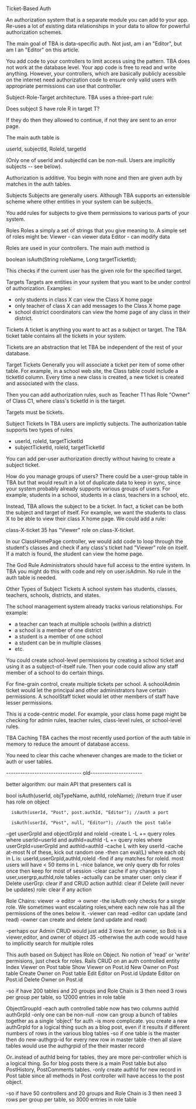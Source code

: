 Ticket-Based Auth

An authorization system that is a separate module you can add to your app.
Re-uses a lot of existing data relationships in your data to allow for powerful
authorization schemes.

The main goal of TBA is data-specific auth.  Not just, am i an "Editor", but 
am I an "Editor" on this article.

You add code to your controllers to limit access using the pattern.  TBA does
not work at the database level.  Your app code is free to read and write anything.
However, your controllers, which are basically publicly acessible on the internet
need authorization code to ensure only valid users with appropriate permissions can
use that controller.

Subject-Role-Target architecture.
TBA uses a three-part rule:

Does subject S have role R in target T?

If they do then they allowed to continue, if not they are sent
to an error page.

The main auth table is

  userId, subjectId, RoleId, targetId

(Only one of userId and subjectId can be non-null. Users are implicitly subjects -- see below).  
  
Authorization is additive.  You begin with none and then are given auth by
matches in the auth tables.

Subjects
Subjects are generally users. Although TBA supports an extensible scheme
where other entities in your system can be subjects.

You add rules for subjects to give them permissions to various parts of your system.

Roles
Roles a simply a set of strings that you give meaning to.  A simple set of
roles might be:
  Viewer - can viewer data
  Editor - can modify data
    
Roles are used in your controllers.  The main auth method is

 boolean isAuth(String roleName, Long targetTicketId);
 
This checks if the current user has the given role for the specified target.
	
Targets
Targets are entities in your system that you want to be under control
of authorization.  Examples:
 * only students in class X can view the Class X home page
 * only teacher of class X can add messages to the Class X home page
 * school district coordinators can view the home page of any class in their district.

Tickets
A ticket is anything you want to act as a subject or target.  The TBA ticket table
contains all the tickets in your system.

Tickets are an abstraction that let TBA be independent of the rest of your database.

Target Tickets
Generally you will associate a ticket per item of some other table.  For example, in
a school web site, the Class table could include a ticketId column.  Every time a 
new class is created, a new ticket is created and associated with the class.

Then you can add authorization rules, such as Teacher T1 has Role "Owner" of Class C1,
where class's ticketId in is the target.

Targets must be tickets.

Subject Tickets
In TBA users are implictly subjects.  The authorization table supports two types of rules

 *  userId, roleId, targetTicketId  
 *  subjectTicketId, roleId, targetTicketId
  
You can add per-user authorization directly without having to create a subject ticket.

How do you manage groups of users?  There could be a user-group table in TBA but that
would result in a lot of duplicate data to keep in sync, since your system probably already
supports various groups of users.  For example, students in a school, students in a class,
teachers in a school, etc.

Instead, TBA allows the subject to be a ticket.  In fact, a ticket can be both the subject
and target of itself.  For example, we want the students to class X to be able to view
their class X home page.   We could add a rule:

class-X-ticket 35 has "Viewer" role on class-X-ticket.

In our ClassHomePage controller, we would add code to loop through the student's classes
and check if any class's ticket had "Viewer" role on itself.  If a match is found, the
student can view the home page.

The God Rule
Administrators should have full access to the entire system. In TBA you might do this
with code and rely on user.isAdmin.  No rule in the auth table is needed.
   
Other Types of Subject Tickets
A school system has students, classes, teachers, schools, districts, and states.

The school management system already tracks various relationships. For example:
 * a teacher can teach at multiple schools (within a district)
 * a school is a member of one district
 * a student is a member of one school
 * a student can be in multiple classes
 * etc.

You could create school-level permissions by creating a school ticket and using
it as a subject-of-itself rule.  Then your code could allow any staff member of 
a school to do certain things.

For fine-grain control, create multiple tickets per school.  A schoolAdmin ticket
would let the principal and other administrators have certain permissions.
A schoolStaff ticket would let other members of staff have lesser permissions.

This is a code-centric model.  For example, your class home page might be checking for admin rules,
teacher rules, class-level rules, or school-level rules.

TBA Caching
TBA caches the most recently used portion of the auth table in memory to reduce the amount
of database access.

You need to clear this cache whenever changes are made to the ticket or auth or user tables. 
 
 



-------------------------------- old----------------------

better algorithm:  our main API that presenters call is

bool isAuth(userId, objTypeName, authId, roleName); //return true if user has role on object

      isAuth(userId, "Post", post.authId, "Editor"); //auth a port

      isAuth(userId, "Post", null, "Editor"); //auth the post table

-get userGrpId and objectGrpId and roleId
-create L
-L += query roles where userId=userId and authId=authId
-L += query roles where userGrpId=userGrpId and authId=authId
-cache L with key userId
-cache at-most N of these, kick out random one
-then can eval(L) where each obj in L is: userId,userGrpId,authId,roleId
-find if any matches for roleId. most users will have < 50 items in L
-nice balance, we only query db for roles once then keep for most of session
-clear cache if any changes to user,usergrp,authId,role tables
 -actually can be smater
    user: only clear if Delete
    userGrp: clear if and CRUD action
    authId: clear if Delete (will never be updates)
    role: clear if any action

Role Chains: viewer -> editor -> owner
-the isAuth only checks for a single role. We sometimes want escalating roles,where
each new role has all the permissions of the ones below it.
-viewer  can read
-editor  can update (and read)
-owner   can create and delete (and update and read)

-perhaps our Admin CRUD would just add 3 rows for an owner, so Bob is a viewer,editor, and owner of object 35
-otherwise the auth code would have to implicitly search for multiple roles

This auth based on Subject has Role on Object.  No notion of 'read' or 'write' permisions, just check for roles.
Rails CRUD on an auth controlled entity
 Index   Viewer on Post table
 Show    Viewer on Post.id
 New     Owner on Post table
 Create  Owner on Post table
 Edit    Editor on Post.id
 Update  Editor on Post.id
 Delete  Owner on Post.id

-so if have 200 tables and 20 groups and Role Chain is 3 then need
  3 rows per group per table, so 12000 entries in role table

ObjectGroupId
-each auth controlled table now has two columns
   authId
   authGrpId
   -only one can be non-null
-now can group a bunch of tables together as a single 'object' for auth
-is more complicate. you create a new authGrpId for a logical thing such as a blog post, even
 if it results if different numbers of rows in the various blog tables
-so if one table is the master then do new-authgrp-id for every new row in master table
-then all slave tables would use the authgrpid of the their master record

Or..instead of authId being for tables, they are more per-controller which is a logical thing.
So for blog posts there is a main Post table but also PostHistory, PostComments tables.
-only create authId for new record in Post table since all methods in Post controller will have access to the
post object.

-so if have 50 controllers and 20 groups and Role Chain is 3 then need
  3 rows per group per table, so 3000 entries in role table
 


